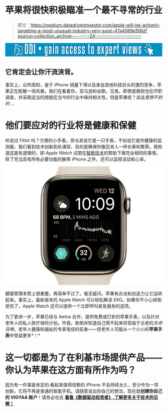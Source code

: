 # 苹果将很快积极瞄准一个最不寻常的行业

> 原文：<https://medium.datadriveninvestor.com/apple-will-be-actively-targeting-a-most-unusual-industry-very-soon-47a4069e156d?source=collection_archive---------24----------------------->

[![](img/ecb3c9772ff213df179453a4a5e6ceed.png)](http://www.track.datadriveninvestor.com/1B9E)

## 它肯定会让你汗流浃背。

事实上，众所周知，鉴于 iPhone 销量下滑以及来自其他科技巨头的激烈竞争，苹果正在酝酿一场风暴。我们在看着你，亚马逊和谷歌。见鬼，即使是微软也在尽职调查，并采取适当的措施在当今的行业中保持相关性。但是苹果呢？谈谈*意想不到的* …

# 他们要应对的行业将是健康和保健

听说过 Fitbit 吗？方便的小手表。但与其说它是一只手表，不如说它是你健康的监测器，我们看到技术创新到处涌现，目的是确保你像瓦肯人一样长寿和繁荣。我知道这是有道理的，即 *Apple Watch* 试图在[智能技术](https://vigyaa.com/@pierre/beware-as-the-city-you-live-in-might-get-smarter-than-you-c7d8fe7b/)的帮助下做完全相同的事情，除了充当具有所有必要功能的腕带 iPhone 之外，还可以监控活动和心率。

![](img/ece1fe6e1d9bf06bf5a8b7b8d39c20af.png)

健康管理本质上很重要。再简单不过了。毫无疑问，苹果有办法和创造力让它运转起来。事实上，最新版本的 Apple Watch 可以轻松解读 EKG。如果你不小心摔倒受伤了，Apple Watch 还可以提供一个立即呼叫紧急服务的选项。

为了更进一步，苹果已经与 Aetna 合作，提供免费或打折的苹果手表，以及针对老年人的私人医疗保险计划。毕竟，跌倒并知道自己爬不起来将受益于古老的*生命召唤*，老年人健康和福祉的专家电信的前身——但老年人可能从一个小小的**苹果手表**中受益更多*！*

# 这一切都是为了在利基市场提供产品——你认为苹果在这方面有所作为吗？

因为有一件事是肯定的:看起来值得信赖的 iPhone 不会持续太久，至少作为一项创新。它将不再是普通的智能手机。请随意说出你自己的想法，现在就**创建你自己的 VIGYAA 账户**！请务必也去 [**看看《数据驱动投资者》,了解更多关于技术的见解！**](http://datadriveninvestor.com)
